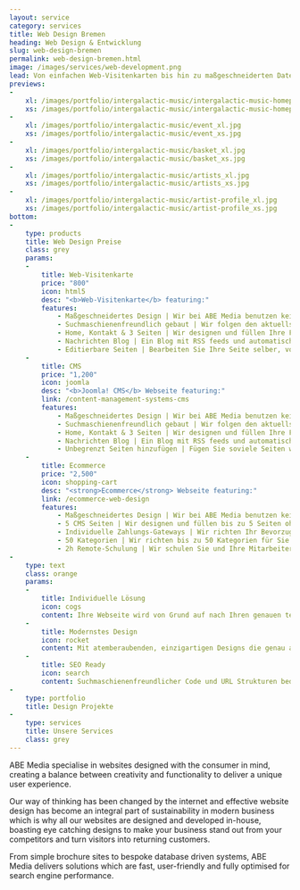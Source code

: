 ```yaml
---
layout: service
category: services
title: Web Design Bremen
heading: Web Design & Entwicklung
slug: web-design-bremen
permalink: web-design-bremen.html
image: /images/services/web-development.png
lead: Von einfachen Web-Visitenkarten bis hin zu maßgeschneiderten Datenbankgestützten Systemen, ABE Media liefert Lösungen die schnell, benutzerfreundlich und für Suchmaschienen optimiert sind.
previews:
-
    xl: /images/portfolio/intergalactic-music/intergalactic-music-homepage_xl.jpg
    xs: /images/portfolio/intergalactic-music/intergalactic-music-homepage_xs.jpg
-
    xl: /images/portfolio/intergalactic-music/event_xl.jpg
    xs: /images/portfolio/intergalactic-music/event_xs.jpg
-
    xl: /images/portfolio/intergalactic-music/basket_xl.jpg
    xs: /images/portfolio/intergalactic-music/basket_xs.jpg
-
    xl: /images/portfolio/intergalactic-music/artists_xl.jpg
    xs: /images/portfolio/intergalactic-music/artists_xs.jpg
-
    xl: /images/portfolio/intergalactic-music/artist-profile_xl.jpg
    xs: /images/portfolio/intergalactic-music/artist-profile_xs.jpg
bottom:
-
    type: products
    title: Web Design Preise
    class: grey
    params:
    -
        title: Web-Visitenkarte
        price: "800"
        icon: html5
        desc: "<b>Web-Visitenkarte</b> featuring:"
        features: 
            - Maßgeschneidertes Design | Wir bei ABE Media benutzen keine Templates, sondern erstellen Ihr Design von Grund auf selber.
            - Suchmaschienenfreundlich gebaut | Wir folgen den aktuellsten Web-Standards, implementieren Suchmaschienenfreundliche URLs und erstellen eine XML Sitemap die wir bei Google einreichen.
            - Home, Kontakt & 3 Seiten | Wir designen und füllen Ihre Frontpage, Kontaktseite und 3 weitere Seiten.
            - Nachrichten Blog | Ein Blog mit RSS feeds und automatischem veröffentlichen auf sozialen Platformen wie Facebook & Twitter.
            - Editierbare Seiten | Bearbeiten Sie Ihre Seite selber, von unserem einfach zu benutzenden gitCMS.
    -
        title: CMS
        price: "1,200"
        icon: joomla
        desc: "<b>Joomla! CMS</b> Webseite featuring:"
        link: /content-management-systems-cms
        features: 
            - Maßgeschneidertes Design | Wir bei ABE Media benutzen keine Templates, sondern erstellen Ihr Design von Grund auf selber.
            - Suchmaschienenfreundlich gebaut | Wir folgen den aktuellsten Web-Standards, implementieren Suchmaschienenfreundliche URLs und erstellen eine XML Sitemap die wir bei Google einreichen.
            - Home, Kontakt & 3 Seiten | Wir designen und füllen Ihre Frontpage, Kontaktseite und 3 weitere Seiten.
            - Nachrichten Blog | Ein Blog mit RSS feeds und automatischem veröffentlichen auf sozialen Platformen wie Facebook & Twitter.
            - Unbegrenzt Seiten hinzufügen | Fügen Sie soviele Seiten wie Sie wollen hinzu aus Joomla's einfach zu benutzender Adminoberfläche.
    -
        title: Ecommerce
        price: "2,500"
        icon: shopping-cart
        desc: "<strong>Ecommerce</strong> Webseite featuring:"
        link: /ecommerce-web-design
        features: 
            - Maßgeschneidertes Design | Wir bei ABE Media benutzen keine Templates, sondern erstellen Ihr Design von Grund auf selber.
            - 5 CMS Seiten | Wir designen und füllen bis zu 5 Seiten ohne extra Kosten.
            - Individuelle Zahlungs-Gateways | Wir richten Ihr Bevorzugtes Zahlungs-Gateway ein zb. PayPal, Google Wallet, SagePay etc.
            - 50 Kategorien | Wir richten bis zu 50 Kategorien für Sie ein.
            - 2h Remote-Schulung | Wir schulen Sie und Ihre Mitarbeiter, damit Sie Bestellungen, Produkte und Kundenprofile Verwalten können etc.
-
    type: text
    class: orange
    params:
    -
        title: Individuelle Lösung
        icon: cogs
        content: Ihre Webseite wird von Grund auf nach Ihren genauen technischen Spezifikationen entwickelt. Derweil halten wir Sie immer auf dem Laufenden und binden Sie in den gesammten Entwicklungsprozess mit ein.
    -
        title: Modernstes Design
        icon: rocket
        content: Mit atemberaubenden, einzigartigen Designs die genau auf Sie und Ihre Kunden zugeschnitten sind, sorgen wir dafür, dass sich Ihre Marke von der Konkurenz abhebt.
    -
        title: SEO Ready
        icon: search
        content: Suchmaschienenfreundlicher Code und URL Strukturen bedeuten, dass Ihre Webseite für die maximale Suchmaschienenleistung optimiert wurde.
-
    type: portfolio
    title: Design Projekte
-
    type: services
    title: Unsere Services
    class: grey
---
```

ABE Media specialise in websites designed with the consumer in mind, creating a balance between creativity and functionality to deliver a unique user experience.

Our way of thinking has been changed by the internet and effective website design has become an integral part of sustainability in modern business which is why all our websites are designed and developed in-house, boasting eye catching designs to make your business stand out from your competitors and turn visitors into returning customers.

From simple brochure sites to bespoke database driven systems, ABE Media delivers solutions which are fast, user-friendly and fully optimised for search engine performance.
